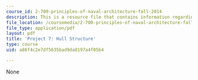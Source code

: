 ```yaml
---
course_id: 2-700-principles-of-naval-architecture-fall-2014
description: This is a resource file that contains information regarding hull structure.
file_location: /coursemedia/2-700-principles-of-naval-architecture-fall-2014/a86f4c2e7df5635bad9da8197a4f05b4_MIT2_700F14_project_7.pdf
file_type: application/pdf
layout: pdf
title: 'Project 7: Hull Structure'
type: course
uid: a86f4c2e7df5635bad9da8197a4f05b4

---
```

None